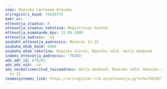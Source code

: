 ```yaml
---
nimi: Raasiku Lasteaed Oravake
ariregistri_kood: 75010772
kmkr_nr: ''
ettevotja_staatus: R
ettevotja_staatus_tekstina: Registrisse kantud
ettevotja_esmakande_kpv: 13.09.2000
ettevotja_aadress: .na
asukoht_ettevotja_aadressis: Meierei tn 25
asukoha_ehak_kood: 6694
asukoha_ehak_tekstina: Raasiku alevik, Raasiku vald, Harju maakond
indeks_ettevotja_aadressis: '75203'
ads_adr_id: 678281
ads_ads_oid: .na
ads_normaliseeritud_taisaadress: Harju maakond, Raasiku vald, Raasiku alevik, Meierei
  tn 25
teabesysteemi_link: https://ariregister.rik.ee/ettevotja.py?ark=75010772&ref=rekvisiidid
---
```

